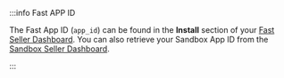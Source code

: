 :::info Fast APP ID

The Fast App ID (`app_id`) can be found in the **Install** section of your [Fast Seller Dashboard](https://fast.co/business/dash/install). You can also retrieve your Sandbox App ID from the [Sandbox Seller Dashboard](https://sandbox.fast.co/business/dash/install).

:::
